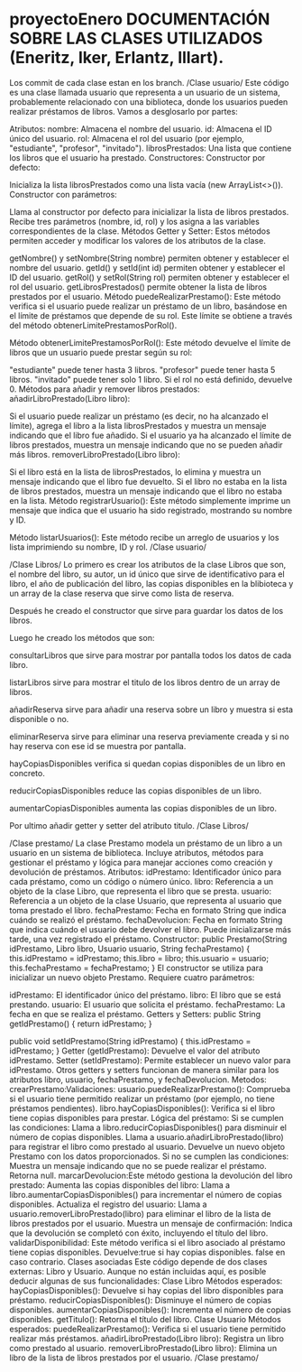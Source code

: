 # proyectoEnero DOCUMENTACIÓN SOBRE LAS CLASES UTILIZADOS (Eneritz, Iker, Erlantz, Illart).
Los commit de cada clase estan en los branch.
/Clase usuario/
Este código es una clase llamada usuario que representa a un usuario de un sistema, probablemente relacionado con una biblioteca, donde los usuarios pueden realizar préstamos de libros. Vamos a desglosarlo por partes:

Atributos:
nombre: Almacena el nombre del usuario.
id: Almacena el ID único del usuario.
rol: Almacena el rol del usuario (por ejemplo, "estudiante", "profesor", "invitado").
librosPrestados: Una lista que contiene los libros que el usuario ha prestado.
Constructores:
Constructor por defecto:

Inicializa la lista librosPrestados como una lista vacía (new ArrayList<>()).
Constructor con parámetros:

Llama al constructor por defecto para inicializar la lista de libros prestados.
Recibe tres parámetros (nombre, id, rol) y los asigna a las variables correspondientes de la clase.
Métodos Getter y Setter:
Estos métodos permiten acceder y modificar los valores de los atributos de la clase.

getNombre() y setNombre(String nombre) permiten obtener y establecer el nombre del usuario.
getId() y setId(int id) permiten obtener y establecer el ID del usuario.
getRol() y setRol(String rol) permiten obtener y establecer el rol del usuario.
getLibrosPrestados() permite obtener la lista de libros prestados por el usuario.
Método puedeRealizarPrestamo():
Este método verifica si el usuario puede realizar un préstamo de un libro, basándose en el límite de préstamos que depende de su rol. Este límite se obtiene a través del método obtenerLimitePrestamosPorRol().

Método obtenerLimitePrestamosPorRol():
Este método devuelve el límite de libros que un usuario puede prestar según su rol:

"estudiante" puede tener hasta 3 libros.
"profesor" puede tener hasta 5 libros.
"invitado" puede tener solo 1 libro.
Si el rol no está definido, devuelve 0.
Métodos para añadir y remover libros prestados:
añadirLibroPrestado(Libro libro):

Si el usuario puede realizar un préstamo (es decir, no ha alcanzado el límite), agrega el libro a la lista librosPrestados y muestra un mensaje indicando que el libro fue añadido.
Si el usuario ya ha alcanzado el límite de libros prestados, muestra un mensaje indicando que no se pueden añadir más libros.
removerLibroPrestado(Libro libro):

Si el libro está en la lista de librosPrestados, lo elimina y muestra un mensaje indicando que el libro fue devuelto.
Si el libro no estaba en la lista de libros prestados, muestra un mensaje indicando que el libro no estaba en la lista.
Método registrarUsuario():
Este método simplemente imprime un mensaje que indica que el usuario ha sido registrado, mostrando su nombre y ID.

Método listarUsuarios():
Este método recibe un arreglo de usuarios y los lista imprimiendo su nombre, ID y rol.
/Clase usuario/

/Clase Libros/
Lo primero es crear los atributos de la clase Libros que son, el nombre del libro, su autor, un id único que sirve de identificativo para el libro, el año de publicación del libro, las copias disponibles  en la blibioteca y un array de la clase reserva que sirve como lista de reserva.

Después he creado el constructor que sirve para guardar los datos de los libros.

Luego he creado los métodos que son:

consultarLibros que sirve para mostrar por pantalla todos los datos de cada libro.

listarLibros sirve para mostrar el titulo de los libros dentro de un array de libros.

añadirReserva sirve para añadir una reserva sobre un libro y muestra si esta disponible o no.

eliminarReserva sirve para eliminar una reserva previamente creada y si no hay reserva con ese id se muestra por pantalla.

hayCopiasDisponibles verifica si quedan copias disponibles de un libro en concreto.

reducirCopiasDisponibles reduce las copias disponibles de un libro.

aumentarCopiasDisponibles aumenta las copias disponibles de un libro.

Por ultimo añadir getter y setter del atributo titulo.
/Clase Libros/

/Clase prestamo/
La clase Prestamo modela un préstamo de un libro a un usuario en un sistema de biblioteca. Incluye atributos, métodos para gestionar el préstamo y lógica para manejar acciones como creación y devolución de préstamos.
Atributos:
idPrestamo: Identificador único para cada préstamo, como un código o número único.
libro: Referencia a un objeto de la clase Libro, que representa el libro que se presta.
usuario: Referencia a un objeto de la clase Usuario, que representa al usuario que toma prestado el libro.
fechaPrestamo: Fecha en formato String que indica cuándo se realizó el préstamo.
fechaDevolucion: Fecha en formato String que indica cuándo el usuario debe devolver el libro. Puede inicializarse más tarde, una vez registrado el préstamo.
Constructor:
public Prestamo(String idPrestamo, Libro libro, Usuario usuario, String fechaPrestamo) {
    this.idPrestamo = idPrestamo;
    this.libro = libro;
    this.usuario = usuario;
    this.fechaPrestamo = fechaPrestamo;
}
El constructor se utiliza para inicializar un nuevo objeto Prestamo. Requiere cuatro parámetros:

idPrestamo: El identificador único del préstamo.
libro: El libro que se está prestando.
usuario: El usuario que solicita el préstamo.
fechaPrestamo: La fecha en que se realiza el préstamo.
Getters y Setters:
public String getIdPrestamo() {
    return idPrestamo;
}

public void setIdPrestamo(String idPrestamo) {
    this.idPrestamo = idPrestamo;
}
Getter (getIdPrestamo): Devuelve el valor del atributo idPrestamo.
Setter (setIdPrestamo): Permite establecer un nuevo valor para idPrestamo.
Otros getters y setters funcionan de manera similar para los atributos libro, usuario, fechaPrestamo, y fechaDevolucion.
Metodos:
crearPrestamo:Validaciones:
usuario.puedeRealizarPrestamo(): Comprueba si el usuario tiene permitido realizar un préstamo (por ejemplo, no tiene préstamos pendientes).
libro.hayCopiasDisponibles(): Verifica si el libro tiene copias disponibles para prestar.
Lógica del préstamo:
Si se cumplen las condiciones:
Llama a libro.reducirCopiasDisponibles() para disminuir el número de copias disponibles.
Llama a usuario.añadirLibroPrestado(libro) para registrar el libro como prestado al usuario.
Devuelve un nuevo objeto Prestamo con los datos proporcionados.
Si no se cumplen las condiciones:
Muestra un mensaje indicando que no se puede realizar el préstamo.
Retorna null.
marcarDevolucion:Este método gestiona la devolución del libro prestado:
Aumenta las copias disponibles del libro:
Llama a libro.aumentarCopiasDisponibles() para incrementar el número de copias disponibles.
Actualiza el registro del usuario:
Llama a usuario.removerLibroPrestado(libro) para eliminar el libro de la lista de libros prestados por el usuario.
Muestra un mensaje de confirmación:
Indica que la devolución se completó con éxito, incluyendo el título del libro.
validarDisponibilidad: Este método verifica si el libro asociado al préstamo tiene copias disponibles. Devuelve:true si hay copias disponibles.
false en caso contrario.
Clases asociadas
Este código depende de dos clases externas: Libro y Usuario. Aunque no están incluidas aquí, es posible deducir algunas de sus funcionalidades:
Clase Libro
Métodos esperados:
hayCopiasDisponibles(): Devuelve si hay copias del libro disponibles para préstamo.
reducirCopiasDisponibles(): Disminuye el número de copias disponibles.
aumentarCopiasDisponibles(): Incrementa el número de copias disponibles.
getTitulo(): Retorna el título del libro.
Clase Usuario
Métodos esperados:
puedeRealizarPrestamo(): Verifica si el usuario tiene permitido realizar más préstamos.
añadirLibroPrestado(Libro libro): Registra un libro como prestado al usuario.
removerLibroPrestado(Libro libro): Elimina un libro de la lista de libros prestados por el usuario.
/Clase prestamo/


